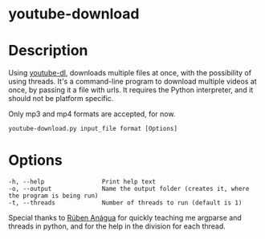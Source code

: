 # youtube-download

# **Description**
Using [youtube-dl](https://github.com/rg3/youtube-dl), downloads multiple files at once, with the possibility of using threads.
It's a command-line program to download multiple videos at once, by passing it a file with urls.
It requires the Python interpreter, and it should not be platform specific.

Only mp3 and mp4 formats are accepted, for now.
```
youtube-download.py input_file format [Options]
```

# **Options**
```
-h, --help                Print help text
-o, --output              Name the output folder (creates it, where the program is being run)
-t, --threads             Number of threads to run (default is 1)
```


Special thanks to [Rúben Anágua](https://github.com/rubenanagua) for quickly teaching me argparse and threads in python, and for the help in the division for each thread.
